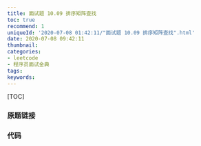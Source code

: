 ```yaml
---
title: 面试题 10.09 排序矩阵查找
toc: true
recommend: 1
uniqueId: '2020-07-08 01:42:11/"面试题 10.09 排序矩阵查找".html'
date: 2020-07-08 09:42:11
thumbnail:
categories:
- leetcode
- 程序员面试金典
tags:
keywords:
---
```


[TOC]

<!--more-->

### 原题链接



### 代码

```python

```

